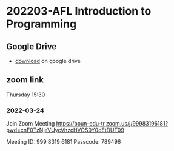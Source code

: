 # 202203-AFL Introduction to Programming

## Google Drive

- [download](https://drive.google.com/drive/folders/1W0hDipLXKAvR4I2wLclgwkJ8puWK1IA6?usp=sharing) on google drive



## zoom link

Thursday 15:30

### 2022-03-24

Join Zoom Meeting
https://boun-edu-tr.zoom.us/j/99983196181?pwd=cnF0TzNjeVUycVhzcHVOS0Y0dEtDUT09

Meeting ID: 999 8319 6181
Passcode: 789496
